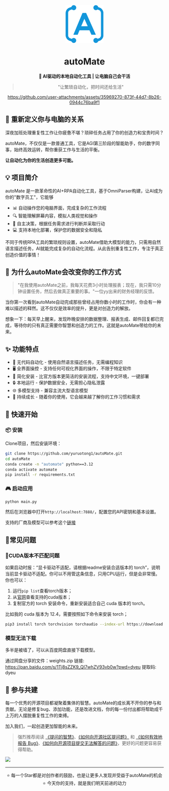 <div align="center"><a name="readme-top"></a>

<img src="./resources/logo.png" width="120" height="120" alt="autoMate logo">
<h1>autoMate</h1>
<p><b>🤖 AI驱动的本地自动化工具 | 让电脑自己会干活</b></p>

>"让繁琐自动化，把时间还给生活"

https://github.com/user-attachments/assets/35969270-873f-44d7-8b26-0944c76ba9f1


</div>

## 💫 重新定义你与电脑的关系

深夜加班处理重复性工作让你疲惫不堪？琐碎任务占用了你的创造力和宝贵时间？

autoMate，不仅仅是一款普通工具，它是AGI第三阶段的智能助手，你的数字同事，始终高效运转，帮你重获工作与生活的平衡。


**让自动化为你的生活创造更多可能。**


## 💡 项目简介
autoMate 是一款革命性的AI+RPA自动化工具，基于OmniParser构建，让AI成为你的"数字员工"，它能够

- 📊 自动操作您的电脑界面，完成复杂的工作流程
- 🔍 智能理解屏幕内容，模拟人类视觉和操作
- 🧠 自主决策，根据任务需求进行判断并采取行动
- 💻 支持本地化部署，保护您的数据安全和隐私

不同于传统RPA工具的繁琐规则设置，autoMate借助大模型的能力，只需用自然语言描述任务，AI就能完成复杂的自动化流程。从此告别重复性工作，专注于真正创造价值的事情！

## 🌟 为什么autoMate会改变你的工作方式

> "在我使用autoMate之前，我每天花费3小时处理报表；现在，我只需10分钟设置任务，然后去做真正重要的事。"一位yy出来的财务经理的反馈。

当你第一次看到autoMate自动完成那些曾经占用你数小时的工作时，你会有一种难以描述的释然。这不仅仅是效率的提升，更是对创造力的解放。

想象一下：每天早上醒来，发现昨晚安排的数据整理、报表生成、邮件回复都已完成，等待你的只有真正需要你智慧和创造力的工作。这就是autoMate带给你的未来。

## ✨ 功能特点

- 🔮 无代码自动化 - 使用自然语言描述任务，无需编程知识
- 🖥️ 全界面操控 - 支持任何可视化界面的操作，不限于特定软件
- 🚅 简化安装 - 比官方版本更简洁的安装流程，支持中文环境，一键部署
- 🔒 本地运行 - 保护数据安全，无需担心隐私泄露
- 🌐 多模型支持 - 兼容主流大型语言模型
- 💎 持续成长 - 随着你的使用，它会越来越了解你的工作习惯和需求

## 🚀 快速开始

### 📦 安装
Clone项目，然后安装环境：

```bash
git clone https://github.com/yuruotong1/autoMate.git
cd autoMate
conda create -n "automate" python==3.12
conda activate automate
pip install -r requirements.txt
```
### 🎮 启动应用

```bash
python main.py
```
然后在浏览器中打开`http://localhost:7888/`，配置您的API密钥和基本设置。

支持的厂商及模型可以参考这个[链接](./SUPPORT_MODEL.md)



## 📝常见问题

### 🔧CUDA版本不匹配问题
如果启动时报：“显卡驱动不适配，请根据readme安装合适版本的 torch”，说明当前显卡驱动不适配。你可以不用管这条信息，只用CPU运行，但是会非常慢。你也可以：

1. 运行`pip list`查看torch版本；
2. 从[官网](https://pytorch.org/get-started/locally/)查看支持的cuda版本；
3. 复制官方的 torch 安装命令，重新安装适合自己 cuda 版本的 torch。

比如我的 cuda 版本为 12.4，需要按照如下命令来安装 torch；

```bash
pip3 install torch torchvision torchaudio --index-url https://download.pytorch.org/whl/cu124
```

### 模型无法下载
多半是被墙了，可以从百度网盘直接下载模型。

通过网盘分享的文件：weights.zip
链接: https://pan.baidu.com/s/1Tj8sZZK9_QI7whZV93vb0w?pwd=dyeu 提取码: dyeu

## 🤝 参与共建

每一个优秀的开源项目都凝聚着集体的智慧。autoMate的成长离不开你的参与和贡献。无论是修复bug、添加功能，还是改进文档，你的每一份付出都将帮助成千上万的人摆脱重复性工作的束缚。

加入我们，一起创造更加智能的未来。

> 强烈推荐阅读 [《提问的智慧》](https://github.com/ryanhanwu/How-To-Ask-Questions-The-Smart-Way)、[《如何向开源社区提问题》](https://github.com/seajs/seajs/issues/545) 和 [《如何有效地报告 Bug》](http://www.chiark.greenend.org.uk/%7Esgtatham/bugs-cn.html)、[《如何向开源项目提交无法解答的问题》](https://zhuanlan.zhihu.com/p/25795393)，更好的问题更容易获得帮助。

<a href="https://github.com/yuruotong1/autoMate/graphs/contributors">
  <img src="https://contrib.rocks/image?repo=yuruotong1/autoMate" />
</a>

---

<div align="center">
⭐ 每一个Star都是对创作者的鼓励，也是让更多人发现并受益于autoMate的机会 ⭐
今天你的支持，就是我们明天前进的动力
</div>
